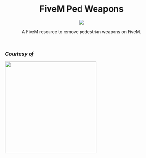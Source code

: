 <h1 align="center">FiveM Ped Weapons</h1>
<p align="center">
  <a href="https://discord.gg/fallennetworks" target="_blank"><img src="https://img.shields.io/discord/261260904656535552?logo=discord" /></a>
</p>
<p align="center">A FiveM resource to remove pedestrian weapons on FiveM.</p>
<br>

### *Courtesy of*
<img width="300" src="https://fallen-networks.com/styles/images/banner.png" />
